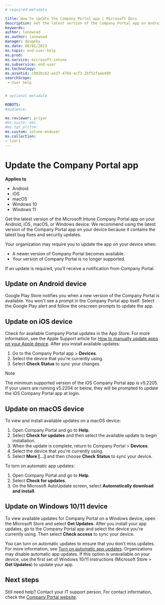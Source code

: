 ```yaml
---
# required metadata

title: How to update the Company Portal app | Microsoft Docs
description: Get the latest version of the Company Portal app on Android, iOS, macOS, and Windows devices.
keywords:
author: lenewsad
ms.author: lanewsad
manager: dougeby
ms.date: 08/01/2023
ms.topic: end-user-help
ms.prod:
ms.service: microsoft-intune
ms.subservice: end-user
ms.technology:
ms.assetid: c002bcb2-ae37-478d-acf3-2bf51faae490
searchScope:
 - User help


# optional metadata

ROBOTS:  
#audience:

ms.reviewer: priyar
#ms.suite: ems
#ms.tgt_pltfrm:
ms.custom: intune-enduser
ms.collection:
- tier1
---
```


# Update the Company Portal app  

**Applies to**  
- Android  
- iOS  
- macOS  
- Windows 10  
- Windows 11  

 
Get the latest version of the Microsoft Intune Company Portal app on your Android, iOS, macOS, or Windows device. We recommend using the latest version of the Company Portal app on your device because it contains the latest bug fixes and security updates. 

Your organization may require you to update the app on your device when:  

* A newer version of Company Portal becomes available.  
* Your version of Company Portal is no longer supported.  

If an update is required, you'll receive a notification from Company Portal.  

## Update on Android device  

Google Play Store notifies you when a new version of the Company Portal is available. You won't see a prompt in the Company Portal app itself. Select the Google Play alert and follow the onscreen prompts to update the app. 

## Update on iOS device  

Check for available Company Portal updates in the App Store. For more information, see the Apple Support article for [How to manually update apps on your Apple device](https://support.apple.com/en-us/HT202180). After you install available updates: 

1. Go to the Company Portal app > **Devices**.   
2. Select the device that you're currently using.  
3. Select **Check Status** to sync your changes.  

> [!NOTE]
> The minimum supported version of the iOS Company Portal app is v5.2205. If your users are running v5.2204 or below, they will be prompted to update the iOS Company Portal app at login.

## Update on macOS device  

To view and install available updates on a macOS device: 

1. Open Company Portal and go to **Help**.  
2. Select **Check for updates** and then select the available update to begin installation.  
4. When the update is complete, return to Company Portal > **Devices**. 
5. Select the device that you're currently using.
6. Select **More [...]** and then choose **Check Status** to sync your device.  

To turn on automatic app updates: 
1. Open Company Portal and go to **Help**.  
2. Select **Check for updates**.
3. On the Microsoft AutoUpdate screen, select **Automatically download and install**.  

## Update on Windows 10/11 device  
To view available updates for Company Portal on a Windows device, open the Microsoft Store and select **Get Updates**. After you install your app updates, go to the Company Portal app and select the device you're currently using. Then select **Check access** to sync your device. 

You can turn on automatic updates to ensure that you don't miss updates. For more information, see [Turn on automatic app updates](https://support.microsoft.com/windows/turn-on-automatic-app-updates-70634d32-4657-dc76-632b-66048978e51b). Organizations may disable automatic app updates. If this option is unavailable on your device, use the first set of Windows 10/11 instructions (Microsoft Store > **Get Updates**) to update your app.  

## Next steps  

Still need help? Contact your IT support person. For contact information, check the [Company Portal website](https://go.microsoft.com/fwlink/?linkid=2010980).

